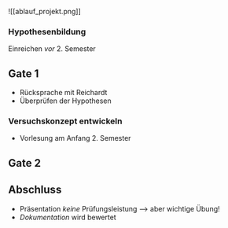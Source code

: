 ![[ablauf_projekt.png]]


### Hypothesenbildung
Einreichen _vor_ 2. Semester
## Gate 1
- Rücksprache mit Reichardt
- Überprüfen der Hypothesen

### Versuchskonzept entwickeln
- Vorlesung am Anfang 2. Semester

## Gate 2


## Abschluss
- Präsentation _keine_ Prüfungsleistung --> aber wichtige Übung!
- _Dokumentation_ wird bewertet